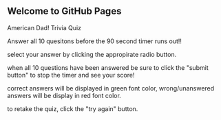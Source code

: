 ## Welcome to GitHub Pages

American Dad! Trivia Quiz

Answer all 10 quesitons before the 90 second timer runs out!!

select your answer by clicking the appropirate radio button.

when all 10 questions have been answered  be sure to click the "submit button" to stop the timer and see your score!

correct answers will be displayed in green font color, wrong/unanswered answers will be display in red font color.

to retake the quiz, click the "try again" button.
